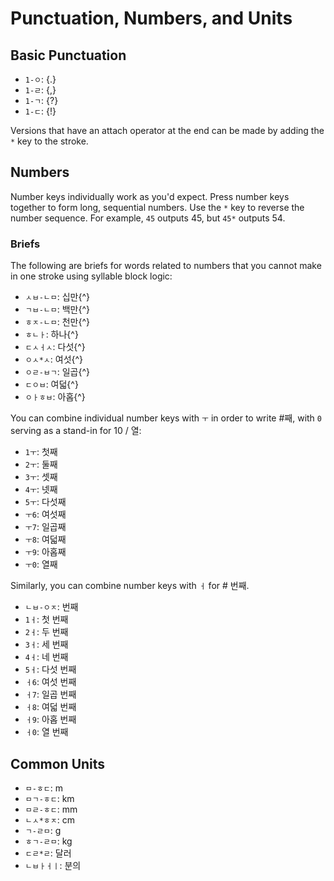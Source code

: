 # Punctuation, Numbers, and Units

## Basic Punctuation

- `1-ㅇ`: {.}
- `1-ㄹ`: {,}
- `1-ㄱ`: {?}
- `1-ㄷ`: {!}

Versions that have an attach operator at the end can be made by adding the `*` key to the stroke.

## Numbers

Number keys individually work as you'd expect. Press number keys together to form long, sequential numbers. Use the `*` key to reverse the number sequence. For example, `45` outputs 45, but `45*` outputs 54.

### Briefs

The following are briefs for words related to numbers that you cannot make in one stroke using syllable block logic:

- `ㅅㅂ-ㄴㅁ`: 십만{^}
- `ㄱㅂ-ㄴㅁ`: 백만{^}
- `ㅎㅈ-ㄴㅁ`: 천만{^}
- `ㅎㄴㅏ`: 하나{^}
- `ㄷㅅㅓㅅ`: 다섯{^}
- `ㅇㅅ*ㅅ`: 여섯{^}
- `ㅇㄹ-ㅂㄱ`: 일곱{^}
- `ㄷㅇㅂ`: 여덟{^}
- `ㅇㅏㅎㅂ`: 아홉{^}

You can combine individual number keys with `ㅜ` in order to write #째, with `0` serving as a stand-in for 10 / 열:

- `1ㅜ`: 첫째
- `2ㅜ`: 둘째
- `3ㅜ`: 셋째
- `4ㅜ`: 넷째
- `5ㅜ`: 다섯째
- `ㅜ6`: 여섯째
- `ㅜ7`: 일곱째
- `ㅜ8`: 여덟째
- `ㅜ9`: 아홉째
- `ㅜ0`: 열째

Similarly, you can combine number keys with `ㅓ` for # 번째.

- `ㄴㅂ-ㅇㅈ`: 번째
- `1ㅓ`: 첫 번째
- `2ㅓ`: 두 번째
- `3ㅓ`: 세 번째
- `4ㅓ`: 네 번째
- `5ㅓ`: 다섯 번째
- `ㅓ6`: 여섯 번째
- `ㅓ7`: 일곱 번째
- `ㅓ8`: 여덟 번째
- `ㅓ9`: 아홉 번째
- `ㅓ0`: 열 번째

## Common Units

- `ㅁ-ㅎㄷ`: m
- `ㅁㄱ-ㅎㄷ`: km
- `ㅁㄹ-ㅎㄷ`: mm
- `ㄴㅅ*ㅎㅈ`: cm
- `ㄱ-ㄹㅁ`: g
- `ㅎㄱ-ㄹㅁ`: kg
- `ㄷㄹ*ㄹ`: 달러
- `ㄴㅂㅏㅓㅣ`: 분의
